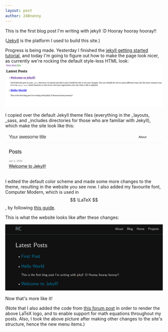 ```yaml
---
layout: post
author: 248nonny
---
```


This is the first blog post I'm writing with jekyll :D Hooray hooray hooray!!

([Jekyll](https://jekyllrb.com/) is the platform I used to build this site.)

Progress is being made. Yesterday I finished the [jekyll getting started tutorial](https://jekyllrb.com/docs/step-by-step/01-setup/), and today I'm going to figure out how to make the page look nicer, as currently we're rocking the default style-less HTML look:
<img src="/assets/images/2023-12-29-Original-State-Screenshot.png" alt="how the website looked after completing the tutorial." style="width: 20cm">

I copied over the default Jekyll theme files (everything in the _layouts, _sass, and _includes directories for those who are familiar with Jekyll), which make the site look like this:

<img src="/assets/images/2023-12-29-Theme-State-Screenshot.png" alt="how the website looked after applying the default jekyll theme." style="width: 20cm">

I edited the default color scheme and made some more changes to the theme, resulting in the website you see now. I also added my favourite font, Computer Modern, which is used in $$ \LaTeX $$, by following [this guide](https://www.w3schools.com/css/css3_fonts.asp).

This is what the website looks like after these changes:

<img src="/assets/images/2023-12-29-Theme-Customized-State-Screenshot.png" alt="how the website looked after I customized the color scheme and font to my liking." style="width: 20cm">

Now that's more like it!

(Note that I also added the code from [this forum post](https://talk.jekyllrb.com/t/how-to-use-latex-on-jekyll/4119/2) in order to render the above LaTeX logo, and to enable support for math equations throughout my posts. Also, I took the above picture after making other changes to the site's structure, hence the new menu items.)